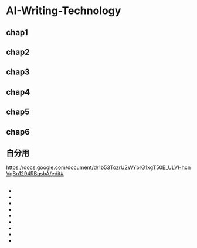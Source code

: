 # AI-Writing-Technology

## chap1
## chap2
## chap3
## chap4
## chap5
## chap6
## 自分用
https://docs.google.com/document/d/1b53TozrU2WYbrG1xgT50B_ULVHhcnVqBn1294RBqsbA/edit#
## 
## 
## 
## 
## 


* 
* 
* 
* 
* 
* 
* 
* 
* 
















